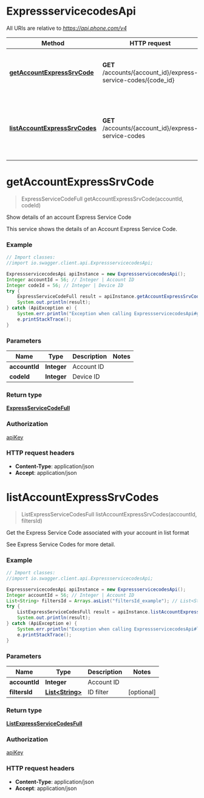 # ExpressservicecodesApi

All URIs are relative to *https://api.phone.com/v4*

Method | HTTP request | Description
------------- | ------------- | -------------
[**getAccountExpressSrvCode**](ExpressservicecodesApi.md#getAccountExpressSrvCode) | **GET** /accounts/{account_id}/express-service-codes/{code_id} | Show details of an account Express Service Code
[**listAccountExpressSrvCodes**](ExpressservicecodesApi.md#listAccountExpressSrvCodes) | **GET** /accounts/{account_id}/express-service-codes | Get the Express Service Code associated with your account in list format


<a name="getAccountExpressSrvCode"></a>
# **getAccountExpressSrvCode**
> ExpressServiceCodeFull getAccountExpressSrvCode(accountId, codeId)

Show details of an account Express Service Code

This service shows the details of an Account Express Service Code.

### Example
```java
// Import classes:
//import io.swagger.client.api.ExpressservicecodesApi;

ExpressservicecodesApi apiInstance = new ExpressservicecodesApi();
Integer accountId = 56; // Integer | Account ID
Integer codeId = 56; // Integer | Device ID
try {
    ExpressServiceCodeFull result = apiInstance.getAccountExpressSrvCode(accountId, codeId);
    System.out.println(result);
} catch (ApiException e) {
    System.err.println("Exception when calling ExpressservicecodesApi#getAccountExpressSrvCode");
    e.printStackTrace();
}
```

### Parameters

Name | Type | Description  | Notes
------------- | ------------- | ------------- | -------------
 **accountId** | **Integer**| Account ID |
 **codeId** | **Integer**| Device ID |

### Return type

[**ExpressServiceCodeFull**](ExpressServiceCodeFull.md)

### Authorization

[apiKey](../README.md#apiKey)

### HTTP request headers

 - **Content-Type**: application/json
 - **Accept**: application/json

<a name="listAccountExpressSrvCodes"></a>
# **listAccountExpressSrvCodes**
> ListExpressServiceCodesFull listAccountExpressSrvCodes(accountId, filtersId)

Get the Express Service Code associated with your account in list format

See Express Service Codes for more detail.

### Example
```java
// Import classes:
//import io.swagger.client.api.ExpressservicecodesApi;

ExpressservicecodesApi apiInstance = new ExpressservicecodesApi();
Integer accountId = 56; // Integer | Account ID
List<String> filtersId = Arrays.asList("filtersId_example"); // List<String> | ID filter
try {
    ListExpressServiceCodesFull result = apiInstance.listAccountExpressSrvCodes(accountId, filtersId);
    System.out.println(result);
} catch (ApiException e) {
    System.err.println("Exception when calling ExpressservicecodesApi#listAccountExpressSrvCodes");
    e.printStackTrace();
}
```

### Parameters

Name | Type | Description  | Notes
------------- | ------------- | ------------- | -------------
 **accountId** | **Integer**| Account ID |
 **filtersId** | [**List&lt;String&gt;**](String.md)| ID filter | [optional]

### Return type

[**ListExpressServiceCodesFull**](ListExpressServiceCodesFull.md)

### Authorization

[apiKey](../README.md#apiKey)

### HTTP request headers

 - **Content-Type**: application/json
 - **Accept**: application/json

